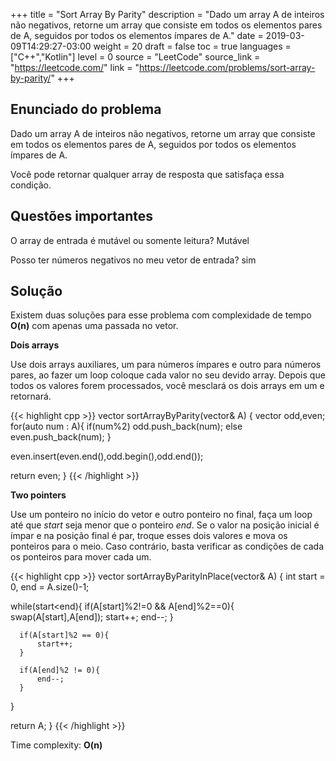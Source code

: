 +++
title = "Sort Array By Parity"
description = "Dado um array A de inteiros não negativos, retorne um array que consiste em todos os elementos pares de A, seguidos por todos os elementos ímpares de A."
date = 2019-03-09T14:29:27-03:00
weight = 20
draft = false
toc = true
languages = ["C++","Kotlin"]
level = 0
source = "LeetCode"
source_link = "https://leetcode.com/"
link = "https://leetcode.com/problems/sort-array-by-parity/"
+++
<h2 class="title is-4"> Enunciado do problema </h2>

Dado um array A de inteiros não negativos, retorne um array que consiste em todos os elementos pares de A, seguidos por todos os elementos ímpares de A.

Você pode retornar qualquer array de resposta que satisfaça essa condição.

<h2 class="title is-4"> Questões importantes </h2>

O array de entrada é mutável ou somente leitura? Mutável

Posso ter números negativos no meu vetor de entrada? sim

<h2 class="title is-5"> Solução </h2>

Existem duas soluções para esse problema com complexidade de tempo **O(n)** com apenas uma passada no vetor.

**Dois arrays**

Use dois arrays auxiliares, um para números ímpares e outro para números pares, ao fazer um loop coloque cada valor no seu devido array.
Depois que todos os valores forem processados, você mesclará os dois arrays em um e retornará.

{{< highlight cpp >}}
vector<int> sortArrayByParity(vector<int>& A) {
  vector<int> odd,even;
  for(auto num : A){
      if(num%2)
          odd.push_back(num);
      else
          even.push_back(num);
  }

  even.insert(even.end(),odd.begin(),odd.end());

  return even;
}
{{< /highlight >}}


**Two pointers**

Use um ponteiro no início do vetor e outro ponteiro no final, faça um loop até que *start* seja menor que o ponteiro *end*. Se o valor
na posição inicial é ímpar e na posição final é par, troque esses dois valores e mova os ponteiros para o meio. Caso contrário, basta verificar as condições de cada
os ponteiros para mover cada um.

{{< highlight cpp >}}
vector<int> sortArrayByParityInPlace(vector<int>& A) {
  int start = 0, end = A.size()-1;

  while(start<end){
      if(A[start]%2!=0 && A[end]%2==0){
          swap(A[start],A[end]);
          start++;
          end--;
      }

      if(A[start]%2 == 0){
          start++;
      }

      if(A[end]%2 != 0){
          end--;
      }
  }

  return A;
}
{{< /highlight >}}

Time complexity: **O(n)**

